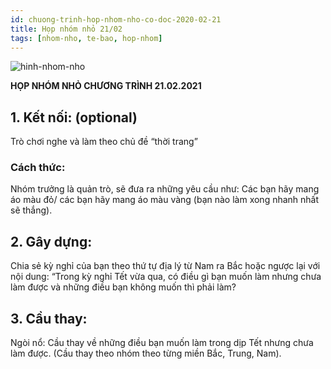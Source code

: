 ```yaml
---
id: chuong-trinh-hop-nhom-nho-co-doc-2020-02-21
title: Họp nhóm nhỏ 21/02
tags: [nhom-nho, te-bao, hop-nhom]
---
```



![hinh-nhom-nho](https://images.unsplash.com/photo-1529156069898-49953e39b3ac?ixlib=rb-1.2.1&ixid=eyJhcHBfaWQiOjEyMDd9&auto=format&fit=crop&w=3289&q=80)

**HỌP NHÓM NHỎ CHƯƠNG TRÌNH 21.02.2021**

## 1. Kết nối:  (optional)

Trò chơi nghe và làm theo chủ đề “thời trang”

### Cách thức: 
Nhóm trưởng là quản trò, sẽ đưa ra những yêu cầu như: Các bạn hãy mang áo màu đỏ/ các bạn hãy mang áo màu vàng (bạn nào làm xong nhanh nhất sẽ thắng).

## 2. Gây dựng:
Chia sẻ kỳ nghỉ của bạn theo thứ tự địa lý từ Nam ra Bắc hoặc ngược lại với nội dung: “Trong kỳ nghỉ Tết vừa qua, có điều gì bạn muốn làm nhưng chưa làm được và những điều bạn không muốn thì phải làm?

## 3. Cầu thay:
Ngòi nổ: Cầu thay về những điều bạn muốn làm trong dịp Tết nhưng chưa làm được. (Cầu thay theo nhóm theo từng miền Bắc, Trung, Nam).